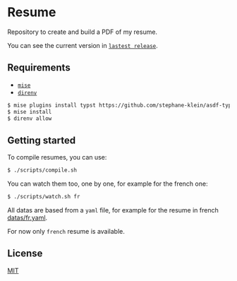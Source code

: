 # Resume

Repository to create and build a PDF of my resume.

You can see the current version in [`lastest release`](https://github.com/Its-Alex/resume/releases/tag/latest).

## Requirements

- [`mise`](https://mise.jdx.dev/)
- [`direnv`](https://direnv.net/)

```sh
$ mise plugins install typst https://github.com/stephane-klein/asdf-typst
$ mise install
$ direnv allow
```

## Getting started

To compile resumes, you can use:

```bash
$ ./scripts/compile.sh
```

You can watch them too, one by one, for example for the french one:

```bash
$ ./scripts/watch.sh fr
```

All datas are based from a `yaml` file, for example for the resume in french 
[datas/fr.yaml](/datas/fr.yaml).

For now only `french` resume is available.

## License

[MIT](/LICENSE)